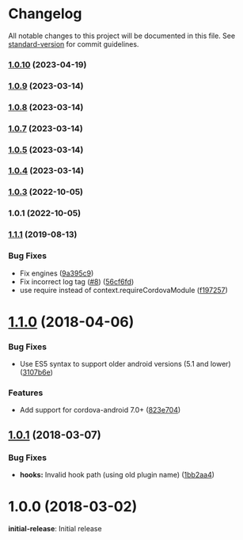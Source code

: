 # Changelog

All notable changes to this project will be documented in this file. See [standard-version](https://github.com/conventional-changelog/standard-version) for commit guidelines.

### [1.0.10](https://github.com/jammin197/cordova-plugin-deeplinks-ios-build-fix/compare/v1.0.9...v1.0.10) (2023-04-19)

### [1.0.9](https://github.com/jammin197/cordova-plugin-deeplinks-ios-build-fix/compare/v1.0.8...v1.0.9) (2023-03-14)

### [1.0.8](https://github.com/jammin197/cordova-plugin-deeplinks-ios-build-fix/compare/v1.0.7...v1.0.8) (2023-03-14)

### [1.0.7](https://github.com/jammin197/cordova-plugin-deeplinks-ios-build-fix/compare/v1.0.6...v1.0.7) (2023-03-14)

### [1.0.5](https://github.com/jammin197/cordova-plugin-deeplinks-ios-build-fix/compare/v1.0.6...v1.0.5) (2023-03-14)

### [1.0.4](https://github.com/jammin197/cordova-plugin-deeplinks-ios-build-fix/compare/v1.0.6...v1.0.4) (2023-03-14)

### [1.0.3](https://github.com/zasby/cordova-plugin-deeplinks/compare/v1.0.1...v1.0.3) (2022-10-05)

### 1.0.1 (2022-10-05)

### [1.1.1](https://github.com/e-imaxina/cordova-plugin-deeplinks/compare/v1.1.0...v1.1.1) (2019-08-13)


### Bug Fixes

* Fix engines ([9a395c9](https://github.com/e-imaxina/cordova-plugin-deeplinks/commit/9a395c9))
* Fix incorrect log tag ([#8](https://github.com/e-imaxina/cordova-plugin-deeplinks/issues/8)) ([56cf6fd](https://github.com/e-imaxina/cordova-plugin-deeplinks/commit/56cf6fd))
* use require instead of context.requireCordovaModule ([f197257](https://github.com/e-imaxina/cordova-plugin-deeplinks/commit/f197257))

<a name="1.1.0"></a>
# [1.1.0](https://github.com/e-imaxina/cordova-plugin-deeplinks/compare/v1.0.1...v1.1.0) (2018-04-06)


### Bug Fixes

* Use ES5 syntax to support older android versions (5.1 and lower) ([3107b6e](https://github.com/e-imaxina/cordova-plugin-deeplinks/commit/3107b6e))


### Features

* Add support for cordova-android 7.0+ ([823e704](https://github.com/e-imaxina/cordova-plugin-deeplinks/commit/823e704))

<a name="1.0.1"></a>
## [1.0.1](https://github.com/e-imaxina/cordova-plugin-deeplinks/compare/v1.0.0...v1.0.1) (2018-03-07)


### Bug Fixes

* **hooks:** Invalid hook path (using old plugin name) ([1bb2aa4](https://github.com/e-imaxina/cordova-plugin-deeplinks/commit/1bb2aa4))



<a name="1.0.0"></a>
# 1.0.0 (2018-03-02)

**initial-release**: Initial release
